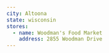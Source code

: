 ```yaml
---
city: Altoona
state: wisconsin
stores:
  - name: Woodman's Food Market
    address: 2855 Woodman Drive
---
```


